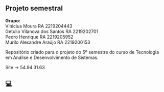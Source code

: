 ## Projeto semestral

**Grupo:** 
<br>Vinicius Moura RA 2219204443 <br>
Getulio Vilanova dos Santos RA 2219202701<br>
Pedro Henrique RA 2219205952<br>
Murilo Alexandre Araújo RA 2219200153<br>

Repositório criado para o projeto do 5º semestre do curso de Tecnologia em Análise e Desenvolvimento de Sistemas.

Site -> 54.94.31.63

## :computer:
